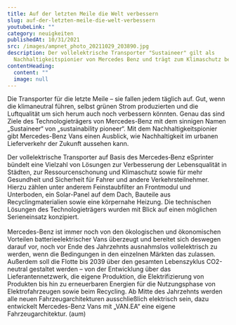 ```yaml
---
title: Auf der letzten Meile die Welt verbessern
slug: auf-der-letzten-meile-die-welt-verbessern
youtubeLink: ""
category: neuigkeiten
publishedAt: 10/31/2021
src: /images/ampnet_photo_20211029_203890.jpg
description: Der vollelektrische Transporter "Sustaineer" gilt als
  Nachhaltigkeitspionier von Mercedes Benz und trägt zum Klimaschutz bei.
contentHeading:
  content: ""
  image: null
---
```

Die Transporter für die letzte Meile – sie fallen jedem täglich auf. Gut, wenn die klimaneutral führen, selbst grünen Strom produzierten und die Luftqualität um sich herum auch noch verbessern könnten. Genau das sind Ziele des Technologieträgers von Mercedes-Benz mit dem sinnigen Namen „Sustaineer“ von „sustainability pioneer“. Mit dem Nachhaltigkeitspionier gibt Mercedes-Benz Vans einen Ausblick, wie Nachhaltigkeit im urbanen Lieferverkehr der Zukunft aussehen kann.

Der vollelektrische Transporter auf Basis des Mercedes‑Benz eSprinter bündelt eine Vielzahl von Lösungen zur Verbesserung der Lebensqualität in Städten, zur Ressourcenschonung und Klimaschutz sowie für mehr Gesundheit und Sicherheit für Fahrer und andere Verkehrsteilnehmer. Hierzu zählen unter anderem Feinstaubfilter an Frontmodul und Unterboden, ein Solar-Panel auf dem Dach, Bauteile aus Recyclingmaterialien sowie eine körpernahe Heizung. Die technischen Lösungen des Technologieträgers wurden mit Blick auf einen möglichen Serieneinsatz konzipiert.\
\
Mercedes-Benz ist immer noch von den ökologischen und ökonomischen Vorteilen batterieelektrischer Vans überzeugt und bereitet sich deswegen darauf vor, noch vor Ende des Jahrzehnts ausnahmslos vollelektrisch zu werden, wenn die Bedingungen in den einzelnen Märkten das zulassen. Außerdem soll die Flotte bis 2039 über den gesamten Lebenszyklus CO2-neutral gestaltet werden – von der Entwicklung über das Lieferantennetzwerk, die eigene Produktion, die Elektrifizierung von Produkten bis hin zu erneuerbaren Energien für die Nutzungsphase von Elektrofahrzeugen sowie beim Recycling. Ab Mitte des Jahrzehnts werden alle neuen Fahrzeugarchitekturen ausschließlich elektrisch sein, dazu entwickelt Mercedes-Benz Vans mit „VAN.EA“ eine eigene Fahrzeugarchitektur. (aum)